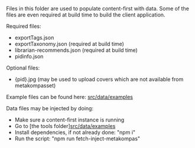 Files in this folder are used to populate content-first with data. Some of the files are even required at build time to build the client application.

Required files:

- exportTags.json
- exportTaxonomy.json (required at build time)
- librarian-recommends.json (required at build time)
- pidinfo.json

Optional files:

- {pid}.jpg (may be used to upload covers which are not available from metakompasset)

Example files can be found here: [src/data/examples](https://github.com/DBCDK/content-first/tree/refactor-data-folder/src/data/examples)

Data files may be injected by doing:

- Make sure a content-first instance is running
- Go to [the tools folder][src/data/examples](https://github.com/DBCDK/content-first/tree/refactor-data-folder/tools)
- Install dependencies, if not already done: "npm i"
- Run the script: "npm run fetch-inject-metakompas"
